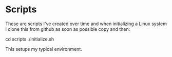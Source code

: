 # Scripts

These are scripts I've created over time and
when initializing a Linux system I clone this
from github as soon as possible copy and then:

cd scripts
./initialize.sh

This setups my typical environment.

